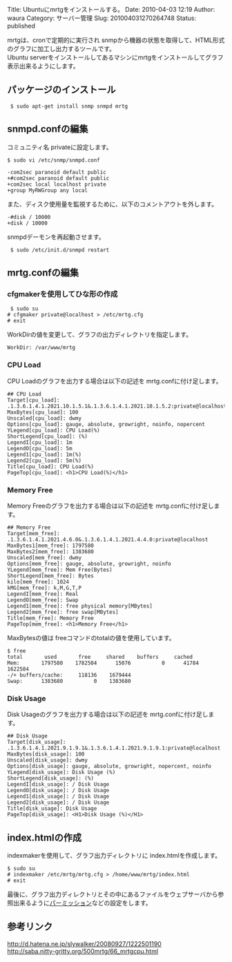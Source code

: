 Title: Ubuntuにmrtgをインストールする。
Date: 2010-04-03 12:19
Author: waura
Category: サーバー管理
Slug: 201004031270264748
Status: published

mrtgは、cronで定期的に実行され
snmpから機器の状態を取得して、HTML形式のグラフに加工し出力するツールです。  
Ubuntu serverをインストールしてあるマシンにmrtgをインストールしてグラフ表示出来るようにします。


## パッケージのインストール

     $ sudo apt-get install snmp snmpd mrtg



## snmpd.confの編集

コミュニティ名 privateに設定します。

    $ sudo vi /etc/snmp/snmpd.conf

    -com2sec paranoid default public
    +#com2sec paranoid default public
    +com2sec local localhost private
    +group MyRWGroup any local

また、ディスク使用量を監視するために、以下のコメントアウトを外します。

    -#disk / 10000
    +disk / 10000

snmpdデーモンを再起動させます。

     $ sudo /etc/init.d/snmpd restart



## mrtg.confの編集


### cfgmakerを使用してひな形の作成

     $ sudo su
    # cfgmaker private@localhost > /etc/mrtg.cfg
    # exit

WorkDirの値を変更して、グラフの出力ディレクトリを指定します。

    WorkDir: /var/www/mrtg



### CPU Load

CPU Loadのグラフを出力する場合は以下の記述を
mrtg.confに付け足します。

```
## CPU Load
Target[cpu_load]: .1.3.6.1.4.1.2021.10.1.5.1&.1.3.6.1.4.1.2021.10.1.5.2:private@localhost
MaxBytes[cpu_load]: 100
Unscaled[cpu_load]: dwmy
Options[cpu_load]: gauge, absolute, growright, noinfo, nopercent
YLegend[cpu_load]: CPU Load(%)
ShortLegend[cpu_load]: (%)
LegendI[cpu_load]: 1m
LegendO[cpu_load]: 5m
Legend1[cpu_load]: 1m(%)
Legend2[cpu_load]: 5m(%)
Title[cpu_load]: CPU Load(%)
PageTop[cpu_load]: <h1>CPU Load(%)</h1>
```



### Memory Free

Memory Freeのグラフを出力する場合は以下の記述を
mrtg.confに付け足します。

```
## Memory Free
Target[mem_free]: .1.3.6.1.4.1.2021.4.6.0&.1.3.6.1.4.1.2021.4.4.0:private@localhost
MaxBytes1[mem_free]: 1797580
MaxBytes2[mem_free]: 1383680
Unscaled[mem_free]: dwmy
Options[mem_free]: gauge, absolute, growright, noinfo
YLegend[mem_free]: Mem Free(Bytes)
ShortLegend[mem_free]: Bytes
kilo[mem_free]: 1024
kMG[mem_free]: k,M,G,T,P
LegendI[mem_free]: Real
LegendO[mem_free]: Swap
Legend1[mem_free]: free physical memory[MBytes]
Legend2[mem_free]: free swap[MBytes]
Title[mem_free]: Memory Free
PageTop[mem_free]: <h1>Memory Free</h1>
```

MaxBytesの値は freeコマンドのtotalの値を使用しています。

```
$ free
total       used       free     shared    buffers     cached
Mem:       1797580    1782504      15076          0      41784    1622584
-/+ buffers/cache:     118136    1679444
Swap:      1383680          0    1383680
```



### Disk Usage

Disk Usageのグラフを出力する場合は以下の記述を
mrtg.confに付け足します。

```
## Disk Usage
Target[disk_usage]: .1.3.6.1.4.1.2021.9.1.9.1&.1.3.6.1.4.1.2021.9.1.9.1:private@localhost
MaxBytes[disk_usage]: 100
Unscaled[disk_usage]: dwmy
Options[disk_usage]: gauge, absolute, growright, nopercent, noinfo
YLegend[disk_usage]: Disk Usage (%)
ShortLegend[disk_usage]: (%)
LegendI[disk_usage]: / Disk Usage
LegendO[disk_usage]: / Disk Usage
Legend1[disk_usage]: / Disk Usage
Legend2[disk_usage]: / Disk Usage
Title[disk_usage]: Disk Usage
PageTop[disk_usage]: <H1>Disk Usage (%)</H1>
```




## index.htmlの作成

indexmakerを使用して、グラフ出力ディレクトリに index.htmlを作成します。

    $ sudo su
    # indexmaker /etc/mrtg/mrtg.cfg > /home/www/mrtg/index.html
    # exit

最後に、グラフ出力ディレクトリとその中にあるファイルをウェブサーバから参照出来るように[パーミッション](http://d.hatena.ne.jp/keyword/%A5%D1%A1%BC%A5%DF%A5%C3%A5%B7%A5%E7%A5%F3)などの設定をします。



## 参考リンク

<http://d.hatena.ne.jp/slywalker/20080927/1222501190>  
<http://saba.nitty-gritty.org/500mrtg/66_mrtgcpu.html>


